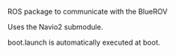 ROS package to communicate with the BlueROV

Uses the Navio2 submodule.

boot.launch is automatically executed at boot.
